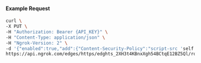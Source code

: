 <!-- Code generated for API Clients. DO NOT EDIT. -->

#### Example Request

```bash
curl \
-X PUT \
-H "Authorization: Bearer {API_KEY}" \
-H "Content-Type: application/json" \
-H "Ngrok-Version: 2" \
-d '{"enabled":true,"add":{"Content-Security-Policy":"script-src 'self'","X-Frame-Options":"DENY"}}' \
https://api.ngrok.com/edges/https/edghts_2XH3t4KBnxXgh54BCtqE12BZ5Ql/routes/edghtsrt_2XH3t1i3botftrOpxTvNWfli8eK/response_headers
```

